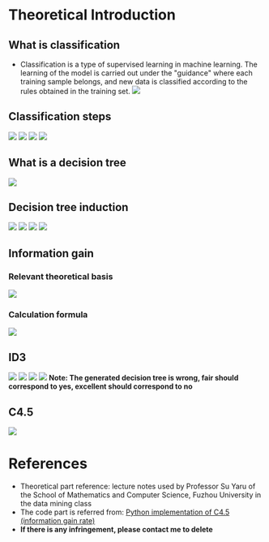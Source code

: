 # Theoretical Introduction

## What is classification

- Classification is a type of supervised learning in machine learning. The learning of the model is carried out under the "guidance" where each training sample belongs, and new data is classified according to the rules obtained in the training set.
![](https://ws1.sinaimg.cn/large/874b0eb1gy1fznh9w9bkkj21bb0lpdjp.jpg)

## Classification steps

![](https://ws1.sinaimg.cn/large/874b0eb1gy1fznhce62gej219w0g7q6r.jpg)
![](https://ws1.sinaimg.cn/large/874b0eb1gy1fznhce2eapj21930my786.jpg)
![](https://ws1.sinaimg.cn/large/874b0eb1gy1fznhce1axkj216i0hqdjs.jpg)
![](https://ws1.sinaimg.cn/large/874b0eb1gy1fznhce2pr0j21670myq6d.jpg)

## What is a decision tree

![](https://ws1.sinaimg.cn/large/874b0eb1gy1fznhdty6snj217e0najuu.jpg)

## Decision tree induction

![](https://ws1.sinaimg.cn/large/874b0eb1gy1fznhejo49mj21aq0kkq7w.jpg)
![](https://ws1.sinaimg.cn/large/874b0eb1gy1fznhejh77dj21aj0dn0uu.jpg)
![](https://ws1.sinaimg.cn/large/874b0eb1gy1fznhejssrxj21980msgs1.jpg)
![](https://ws1.sinaimg.cn/large/874b0eb1gy1fznhejsansj21aq0medjz.jpg)

## Information gain

### Relevant theoretical basis

![](https://ws1.sinaimg.cn/large/874b0eb1gy1fznhf5v2dqj219z0n579q.jpg)

### Calculation formula
![](https://ws1.sinaimg.cn/large/874b0eb1gy1fznhfpkhl2j21am0n4jx6.jpg)

## ID3

![](https://ws1.sinaimg.cn/large/874b0eb1gy1fznhh84f09j21a80nxtca.jpg)
![](https://ws1.sinaimg.cn/large/874b0eb1gy1fznhhp68bij217c0nbdjx.jpg)
![](https://ws1.sinaimg.cn/large/874b0eb1gy1fznhhp6rqlj217m0mxtcc.jpg)
![](https://ws1.sinaimg.cn/large/874b0eb1gy1fznhhp1ldrj212t0jiwg2.jpg)
**Note: The generated decision tree is wrong, fair should correspond to yes, excellent should correspond to no**

## C4.5

![](https://ws1.sinaimg.cn/large/874b0eb1gy1fznhjljoypj21bp0ledla.jpg)

# References

- Theoretical part reference: lecture notes used by Professor Su Yaru of the School of Mathematics and Computer Science, Fuzhou University in the data mining class
- The code part is referred from: [Python implementation of C4.5 (information gain rate)](https://www.cnblogs.com/wsine/p/5180315.html)
- **If there is any infringement, please contact me to delete**
